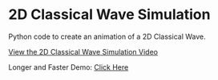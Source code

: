# 2D Classical Wave Simulation
Python code to create an animation of a 2D Classical Wave.

[View the 2D Classical Wave Simulation Video](https://github.com/shabab-kabir/2D_Classical_Wave_Simulation/assets/126777449/467cf8df-4cf4-42d4-bf6d-a2ae4ef9e258)

Longer and Faster Demo:
[Click Here](https://github.com/shabab-kabir/2D_Classical_Wave_Simulation/assets/126777449/d22a3456-75ca-4ef1-a8bc-686f1af7208f)




